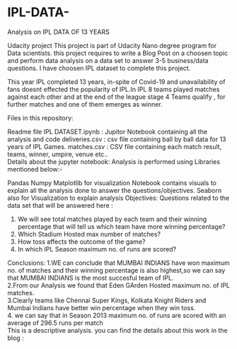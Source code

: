 # IPL-DATA-
Analysis on IPL DATA OF 13 YEARS

Udacity project This project is part of Udacity Nano degree program for Data scientists. this project requires to write a Blog Post on a choosen topic and perform data analysis on a data set to answer 3-5 business/data questions. I have choosen IPL dataset to complete this project.

This year IPL completed 13 years, in-spite of Covid-19 and unavailability of fans doesnt effected the popularity of IPL.In IPL 8 teams played matches against each other and at the end of the league stage 4 Teams qualify , for further matches and one of them emerges as winner.

Files in this repository:
 
Readme file
IPL DATASET.ipynb : Jupitor Notebook containing all the analysis and code
deliveries.csv : csv file containing ball by ball data for 13 years of IPL Games.
matches.csv : CSV file containing each match result, teams, winner, umpire, venue etc..  
Details about the  jupyter notebook: Analysis is performed using Libraries mentioned below:-

Pandas
Numpy
Matplotlib for visualization Notebook contains visuals to explain all the analysis done to answer the questions/objectives.
Seaborn also for Visualization to explain analysis
Objectives: Questions related to the data set that will be answered here : 

1. We will see   total matches  played by each team and their winning percentage that will tell us which team have more winning percentage? <br>
2. Which Stadium Hosted max number of matches? <br>  
3. How toss affects the outcome of the game?<br>
4. In which IPL Season maximum no. of runs are scored?

Conclusions:
1.WE can conclude that MUMBAI INDIANS have won maximum no. of matches and their winning percentage is also highest,so we can say that MUMBAI INDIANS is the most succesful team of IPL.<br>
2.From our Analysis we found that Eden GArden Hosted maximum no. of IPL matches.<br>
3.Clearly teams like Chennai Super Kings, Kolkata Knight Riders and Mumbai Indians have better win percentage when they win toss. <br>
4. we can say that in Season 2013 maximum no. of runs are scored with an average of 296.5 runs per match<br>
This is a descriptive analysis. you can find the details about this work in the blog : <br>
